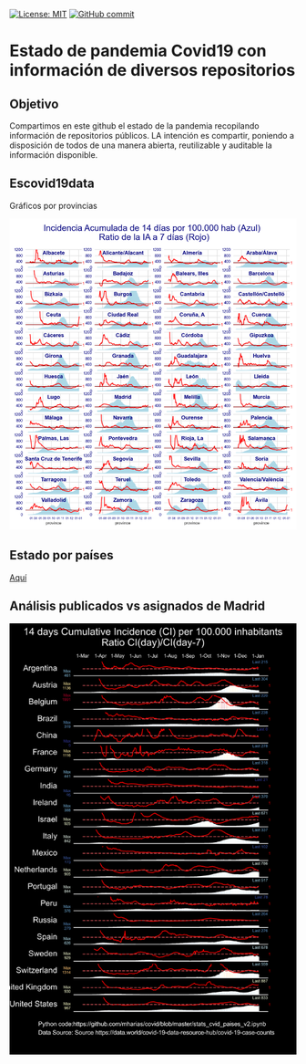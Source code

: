 [![License: MIT](https://img.shields.io/badge/License-MIT-yellow.svg)](https://opensource.org/licenses/MIT)
[![GitHub commit](https://img.shields.io/github/last-commit/pcm-dpc/COVID-19)](https://github.com/mharias/covid_almendralejo/commits/master)

# Estado de pandemia Covid19 con información de diversos repositorios
## Objetivo
Compartimos en este github el estado de la pandemia recopilando información de repositorios públicos. LA intención es compartir, poniendo a disposición de todos de una manera abierta, reutilizable y auditable la información disponible.

## Escovid19data
Gráficos por provincias

![Estado por provincias](https://github.com/mharias/covid/blob/master/graficos_escovid19data/graficos/pcr_provincias.png)


## Estado por países
[Aquí](https://github.com/mharias/covid/blob/master/hopkins/README.md)

## Análisis publicados vs asignados de Madrid
![Estado por provincias](https://github.com/mharias/covid/blob/master/hopkins/graficos/temporal_por_paises_hasta.png)

